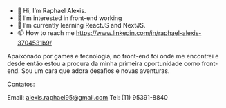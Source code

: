 - 👋 Hi, I’m Raphael Alexis.
- 👀 I’m interested in front-end working
- 🌱 I’m currently learning ReactJS and NextJS.
- 📫 How to reach me https://www.linkedin.com/in/raphael-alexis-3704531b9/

Apaixonado por games e tecnologia, no front-end foi onde me encontrei e desde então estou a procura da minha primeira oportunidade como front-end. 
Sou um cara que adora desafios e novas aventuras.

Contatos:

Email: alexis.raphael95@gmail.com
Tel: (11) 95391-8840
